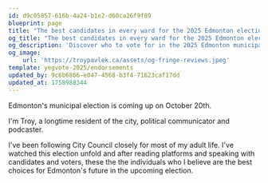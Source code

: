 ```yaml
---
id: d9c05857-616b-4a24-b1e2-d60ca26f9f89
blueprint: page
title: "The best candidates in every ward for the 2025 Edmonton election –– Troy Pavlek's endorsements"
og_title: "The best candidates in every ward for the 2025 Edmonton election — Troy Pavlek's endorsements"
og_description: 'Discover who to vote for in the 2025 Edmonton municipal election'
og_image:
    url: 'https://troypavlek.ca/assets/og-fringe-reviews.jpeg'
template: yegvote-2025/endorsements
updated_by: 9c6b6866-e047-4568-b3f4-71623caf17dd
updated_at: 1758988344
---
```

Edmonton's municipal election is coming up on October 20th. 

I'm Troy, a longtime resident of the city, political communicator and podcaster.

I've been following City Council closely for most of my adult life. I've watched this election unfold and after reading platforms and speaking with candidates and voters, these the the individuals who I believe are the best choices for Edmonton's future in the upcoming election.
